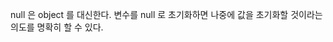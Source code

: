 null 은 object 를 대신한다. 
변수를 null 로 초기화하면 나중에 값을 초기화할 것이라는 의도를 명확히 할 수 있다. 
<!--stackedit_data:
eyJoaXN0b3J5IjpbNDczMTgxOTk5XX0=
-->